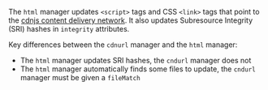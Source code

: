The `html` manager updates `<script>` tags and CSS `<link>` tags that point to the [cdnjs content delivery network](https://cdnjs.com/).
It also updates Subresource Integrity (SRI) hashes in `integrity` attributes.

Key differences between the `cdnurl` manager and the `html` manager:

-   The `html` manager updates SRI hashes, the `cndurl` manager does not
-   The `html` manager automatically finds some files to update, the `cndurl` manager must be given a `fileMatch`

